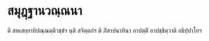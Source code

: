 <h1>สมุฎฺฐานวณฺณนา</h1>
<p>   ติ สหเสยฺยาทิปณฺณตฺติวชฺชํฯ นฺติ สจิตฺตกํฯ ติ ภิํสาปนาทินา อาปตฺติํ อาปชฺชิตฺวาติ อธิปฺปาโยฯ</p>





